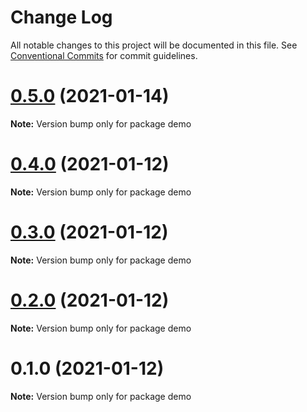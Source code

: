 # Change Log

All notable changes to this project will be documented in this file.
See [Conventional Commits](https://conventionalcommits.org) for commit guidelines.

# [0.5.0](https://github.com/waitingsong/npm-mono-base/compare/v0.4.0...v0.5.0) (2021-01-14)

**Note:** Version bump only for package demo





# [0.4.0](https://github.com/waitingsong/npm-mono-base/compare/v0.3.0...v0.4.0) (2021-01-12)

**Note:** Version bump only for package demo





# [0.3.0](https://github.com/waitingsong/npm-mono-base/compare/v0.2.0...v0.3.0) (2021-01-12)

**Note:** Version bump only for package demo





# [0.2.0](https://github.com/waitingsong/npm-mono-base/compare/v0.1.0...v0.2.0) (2021-01-12)

**Note:** Version bump only for package demo





# 0.1.0 (2021-01-12)

**Note:** Version bump only for package demo
